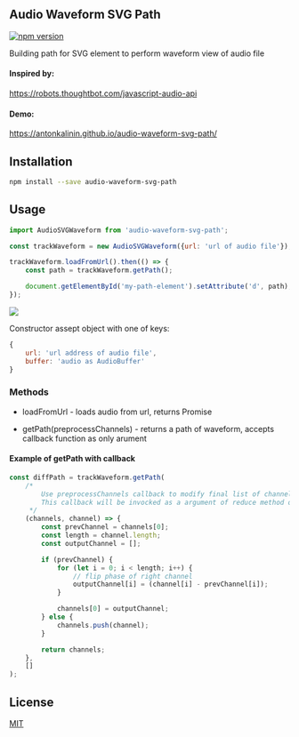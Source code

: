 ## Audio Waveform SVG Path

[![npm version](https://badge.fury.io/js/audio-waveform-svg-path.svg)](https://badge.fury.io/js/audio-waveform-svg-path)

Building path for SVG element to perform waveform view of audio file

#### Inspired by:
https://robots.thoughtbot.com/javascript-audio-api

#### Demo:
https://antonkalinin.github.io/audio-waveform-svg-path/

## Installation

```bash
npm install --save audio-waveform-svg-path
```

## Usage
```js
import AudioSVGWaveform from 'audio-waveform-svg-path';

const trackWaveform = new AudioSVGWaveform({url: 'url of audio file'});

trackWaveform.loadFromUrl().then(() => {
    const path = trackWaveform.getPath();

    document.getElementById('my-path-element').setAttribute('d', path);
});

```

![](https://raw.githubusercontent.com/antonKalinin/audio-waveform-svg-path/master/static/waveform.png)


Constructor assept object with one of keys:

```js
{
    url: 'url address of audio file',
    buffer: 'audio as AudioBuffer'
}
```

### Methods

- loadFromUrl - loads audio from url, returns Promise

- getPath(preprocessChannels) - returns a path of waveform, accepts callback function as only arument


#### Example of getPath with callback

```js
const diffPath = trackWaveform.getPath(
    /*
        Use preprocessChannels callback to modify final list of channels.
        This callback will be invocked as a argument of reduce method of channels array.
     */
    (channels, channel) => {
        const prevChannel = channels[0];
        const length = channel.length;
        const outputChannel = [];

        if (prevChannel) {
            for (let i = 0; i < length; i++) {
                // flip phase of right channel
                outputChannel[i] = (channel[i] - prevChannel[i]);
            }

            channels[0] = outputChannel;
        } else {
            channels.push(channel);
        }

        return channels;
    },
    []
);
```

## License

  [MIT](LICENSE)
